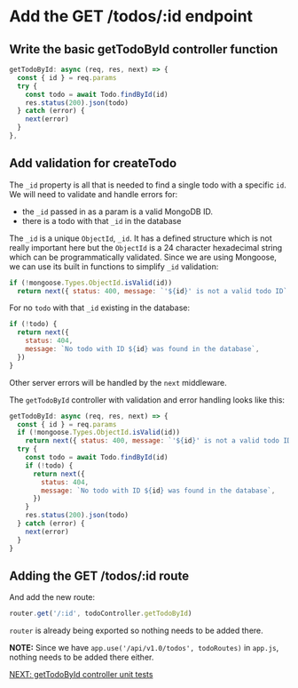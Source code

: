 # Add the GET /todos/:id endpoint

## Write the basic getTodoById controller function

```javascript
getTodoById: async (req, res, next) => {
  const { id } = req.params
  try {
    const todo = await Todo.findById(id)
    res.status(200).json(todo)
  } catch (error) {
    next(error)
  }
},
```

## Add validation for createTodo

The `_id` property is all that is needed to find a single todo with a specific `id`. We will need to validate and handle errors for:

- the `_id` passed in as a param is a valid MongoDB ID.
- there is a todo with that `_id` in the database

The `_id` is a unique `ObjectId`, `_id`. It has a defined structure which is not really important here but the `ObjectId` is a 24 character hexadecimal string which can be programmatically validated. Since we are using Mongoose, we can use its built in functions to simplify `_id` validation:

```javascript
if (!mongoose.Types.ObjectId.isValid(id))
  return next({ status: 400, message: `'${id}' is not a valid todo ID` })
```

For no `todo` with that `_id` existing in the database:

```javascript
if (!todo) {
  return next({
    status: 404,
    message: `No todo with ID ${id} was found in the database`,
  })
}
```

Other server errors will be handled by the `next` middleware.

The `getTodoById` controller with validation and error handling looks like this:

```javascript
getTodoById: async (req, res, next) => {
  const { id } = req.params
  if (!mongoose.Types.ObjectId.isValid(id))
    return next({ status: 400, message: `'${id}' is not a valid todo ID` })
  try {
    const todo = await Todo.findById(id)
    if (!todo) {
      return next({
        status: 404,
        message: `No todo with ID ${id} was found in the database`,
      })
    }
    res.status(200).json(todo)
  } catch (error) {
    next(error)
  }
}
```

## Adding the GET /todos/:id route

And add the new route:

```javascript
router.get('/:id', todoController.getTodoById)
```

`router` is already being exported so nothing needs to be added there.

**NOTE:** Since we have `app.use('/api/v1.0/todos', todoRoutes)` in `app.js`, nothing needs to be added there either.

[NEXT: getTodoById controller unit tests](3b_getTodoById_unitTests.md)
